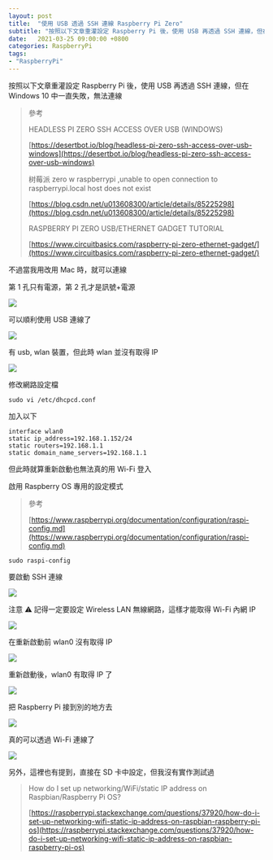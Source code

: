 ```yaml
---
layout: post
title:  "使用 USB 透過 SSH 連線 Raspberry Pi Zero"
subtitle: "按照以下文章重灌設定 Raspberry Pi 後，使用 USB 再透過 SSH 連線，但在 Windows 10 中一直失敗，無法連線"
date:   2021-03-25 09:00:00 +0800
categories: RaspberryPi
tags:
- "RaspberryPi"
---
```


按照以下文章重灌設定 Raspberry Pi 後，使用 USB 再透過 SSH 連線，但在 Windows 10 中一直失敗，無法連線

> 參考
>
> HEADLESS PI ZERO SSH ACCESS OVER USB (WINDOWS)
>
> [https://desertbot.io/blog/headless-pi-zero-ssh-access-over-usb-windows](https://desertbot.io/blog/headless-pi-zero-ssh-access-over-usb-windows)
>
> 树莓派 zero w raspberrypi ,unable to open connection to raspberrypi.local host does not exist
>
> [https://blog.csdn.net/u013608300/article/details/85225298](https://blog.csdn.net/u013608300/article/details/85225298)
>
> RASPBERRY PI ZERO USB/ETHERNET GADGET TUTORIAL
>
> [https://www.circuitbasics.com/raspberry-pi-zero-ethernet-gadget/](https://www.circuitbasics.com/raspberry-pi-zero-ethernet-gadget/)

不過當我用改用 Mac 時，就可以連線

第 1 孔只有電源，第 2 孔才是訊號+電源

![](/images/medium/1__PLaqRj8uQkfLELLiyS1__JQ.png)

可以順利使用 USB 連線了

![](/images/medium/1__Yt__BiI2CvBP4am0qqvudqA.png)

有 usb, wlan 裝置，但此時 wlan 並沒有取得 IP

![](/images/medium/1__arN6ZbGddZr2nyR24i4I0Q.png)

修改網路設定檔

`sudo vi /etc/dhcpcd.conf`

加入以下

```apacheconf
interface wlan0
static ip_address=192.168.1.152/24
static routers=192.168.1.1
static domain_name_servers=192.168.1.1
```

但此時就算重新啟動也無法真的用 Wi-Fi 登入

啟用 Raspberry OS 專用的設定模式

> 參考
>
> [https://www.raspberrypi.org/documentation/configuration/raspi-config.md](https://www.raspberrypi.org/documentation/configuration/raspi-config.md)

`sudo raspi-config`

要啟動 SSH 連線

![](/images/medium/1__vlSZ9w1H1xQnbQ1F27k3ZQ.png)

注意 ⚠️ 記得一定要設定 Wireless LAN 無線網路，這樣才能取得 Wi-Fi 內網 IP

![](/images/medium/1__AM7uhl0MLbWXylOndel68g.png)

在重新啟動前 wlan0 沒有取得 IP

![](/images/medium/1__ReyrCsuVAkXu__evrGVW3OA.png)

重新啟動後，wlan0 有取得 IP 了

![](/images/medium/1__J13QY5k3cU__CKv3JoLhXBA.png)

把 Raspberry Pi 接到別的地方去

![](/images/medium/1__Sc9Hj9XYXPBVFdhqbvU9nA.png)

真的可以透過 Wi-Fi 連線了

![](/images/medium/1__eHuiZ0sI92c__hNkMyVG__Gg.png)

另外，這裡也有提到，直接在 SD 卡中設定，但我沒有實作測試過

> How do I set up networking/WiFi/static IP address on Raspbian/Raspberry Pi OS?
>
> [https://raspberrypi.stackexchange.com/questions/37920/how-do-i-set-up-networking-wifi-static-ip-address-on-raspbian-raspberry-pi-os](https://raspberrypi.stackexchange.com/questions/37920/how-do-i-set-up-networking-wifi-static-ip-address-on-raspbian-raspberry-pi-os)
